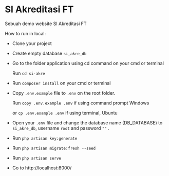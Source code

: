 # SI Akreditasi FT 
Sebuah demo website SI Akreditasi FT

How to run in local:
- Clone your project
- Create empty database `si_akre_db`
- Go to the folder application using cd command on your cmd or terminal 

    Run `cd si-akre`
- Run `composer install` on your cmd or terminal
- Copy `.env.example` file to `.env` on the root folder. 

    Run `copy .env.example .env` if using command prompt Windows

    or `cp .env.example .env` if using terminal, Ubuntu
- Open your `.env` file and change the database name (DB_DATABASE) to `si_akre_db`, username `root` and password ```""``` .
- Run `php artisan key:generate`
- Run `php artisan migrate:fresh --seed`
- Run `php artisan serve`
- Go to http://localhost:8000/
